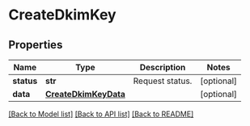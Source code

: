 # CreateDkimKey

## Properties
Name | Type | Description | Notes
------------ | ------------- | ------------- | -------------
**status** | **str** | Request status. | [optional] 
**data** | [**CreateDkimKeyData**](CreateDkimKeyData.md) |  | [optional] 

[[Back to Model list]](../README.md#documentation-for-models) [[Back to API list]](../README.md#documentation-for-api-endpoints) [[Back to README]](../README.md)


